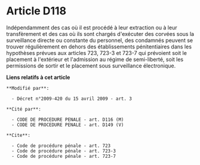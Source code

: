 # Article D118

Indépendamment des cas où il est procédé à leur extraction ou à leur transfèrement et des cas où ils sont chargés d'exécuter
des corvées sous la surveillance directe ou constante du personnel, des condamnés peuvent se trouver régulièrement en dehors
des établissements pénitentiaires dans les hypothèses prévues aux articles 723, 
723-3 et 723-7 qui prévoient soit le placement à l'extérieur et l'admission au régime de semi-liberté, soit les permissions
de sortir et le placement sous surveillance électronique.

**Liens relatifs à cet article**

	**Modifié par**:

	  - Décret n°2009-420 du 15 avril 2009 - art. 3

	**Cité par**:

	  - CODE DE PROCEDURE PENALE - art. D116 (M)
	  - CODE DE PROCEDURE PENALE - art. D149 (V)

	**Cite**:

	  - Code de procédure pénale - art. 723
	  - Code de procédure pénale - art. 723-3
	  - Code de procédure pénale - art. 723-7
